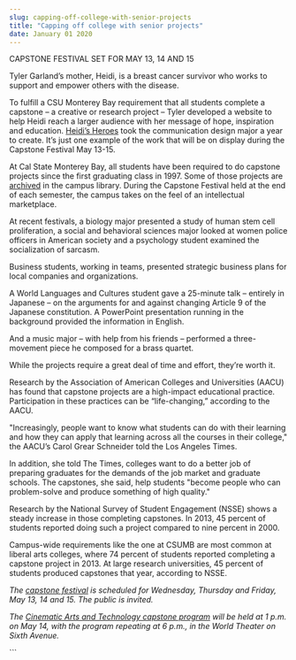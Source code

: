 ```yaml
---
slug: capping-off-college-with-senior-projects
title: "Capping off college with senior projects"
date: January 01 2020
---
```


 
<p>CAPSTONE FESTIVAL SET FOR MAY 13, 14 AND 15</p>
<p>
  Tyler Garland’s mother, Heidi, is a breast cancer survivor who works to
  support and empower others with the disease.
</p>
<p>
  To fulfill a CSU Monterey Bay requirement that all students complete a
  capstone – a creative or research project – Tyler developed a website to help
  Heidi reach a larger audience with her message of hope, inspiration and
  education. <a href="https://www.heidisheroes.org">Heidi’s Heroes</a> took the
  communication design major a year to create. It’s just one example of the work
  that will be on display during the Capstone Festival May 13&#45;15.
</p>
<p>
  At Cal State Monterey Bay, all students have been required to do capstone
  projects since the first graduating class in 1997. Some of those projects are
  <a href="https://csumb.edu/library/capstone&#45;thesis&#45;archive"
    >archived</a
  >
  in the campus library. During the Capstone Festival held at the end of each
  semester, the campus takes on the feel of an intellectual marketplace.
</p>
<p>
  At recent festivals, a biology major presented a study of human stem cell
  proliferation, a social and behavioral sciences major looked at women police
  officers in American society and a psychology student examined the
  socialization of sarcasm.
</p>
<p>
  Business students, working in teams, presented strategic business plans for
  local companies and organizations.
</p>
<p>
  A World Languages and Cultures student gave a 25&#45;minute talk – entirely in
  Japanese – on the arguments for and against changing Article 9 of the Japanese
  constitution. A PowerPoint presentation running in the background provided the
  information in English.
</p>
<p>
  And a music major – with help from his friends – performed a
  three&#45;movement piece he composed for a brass quartet.
</p>
<p>
  While the projects require a great deal of time and effort, they’re worth it.
</p>
<p>
  Research by the Association of American Colleges and Universities
  &#40;AACU&#41; has found that capstone projects are a high&#45;impact
  educational practice. Participation in these practices can be
  “life&#45;changing,” according to the AACU.
</p>
<p>
  "Increasingly, people want to know what students can do with their learning
  and how they can apply that learning across all the courses in their college,"
  the AACU’s Carol Grear Schneider told the Los Angeles Times.
</p>
<p>
  In addition, she told The Times, colleges want to do a better job of preparing
  graduates for the demands of the job market and graduate schools. The
  capstones, she said, help students "become people who can problem&#45;solve
  and produce something of high quality."
</p>
<p>
  Research by the National Survey of Student Engagement &#40;NSSE&#41; shows a
  steady increase in those completing capstones. In 2013, 45 percent of students
  reported doing such a project compared to nine percent in 2000.
</p>
<p>
  Campus&#45;wide requirements like the one at CSUMB are most common at liberal
  arts colleges, where 74 percent of students reported completing a capstone
  project in 2013. At large research universities, 45 percent of students
  produced capstones that year, according to NSSE.
</p>
<p>
  <em
    >The <a href="https://csumb.edu/capstone">capstone festival</a> is scheduled
    for Wednesday, Thursday and Friday, May 13, 14 and 15. The public is
    invited.</em
  >
</p>
<p>
  <em
    >The
    <a href="https://csumb.edu/film/2015&#45;senior&#45;capstone&#45;festival"
      >Cinematic Arts and Technology capstone program</a
    >
    will be held at 1 p.m. on May 14, with the program repeating at 6 p.m., in
    the World Theater on Sixth Avenue.</em
  >
</p>
```
